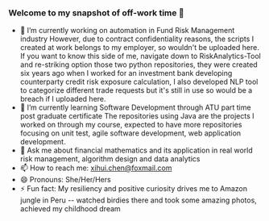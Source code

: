 ### Welcome to my snapshot of off-work time 👋
- 🔭 I’m currently working on automation in Fund Risk Management industry
  However, due to contract confidentiality reasons, the scripts I created at work belongs to my employer, so wouldn't be uploaded here. If you want to know this side of me, navigate down to RiskAnalytics-Tool and re-striking option those two python repositories, they were created six years ago when I worked for an investment bank developing counterparty credit risk exposure calculation, I also developed NLP tool to categorize different trade requests but it's still in use so would be a breach if I uploaded here.
- 🌱 I’m currently learning Software Development through ATU part time post graduate certificate
  The repositories using Java are the projects I worked on through my course, expected to have more repositories focusing on unit test, agile software development, web application development.
- 💬 Ask me about financial mathematics and its application in real world risk management, algorithm design and data analytics
- 📫 How to reach me: xihui.chen@foxmail.com
- 😄 Pronouns: She/Her/Hers
- ⚡ Fun fact: My resiliency and positive curiosity drives me to Amazon jungle in Peru -- watched birdies there and took some amazing photos, achieved my childhood dream
<!--
**xihuichen/xihuichen** is a ✨ _special_ ✨ repository because its `README.md` (this file) appears on your GitHub profile.

Here are some ideas to get you started:

- 🔭 I’m currently working on ...
- 🌱 I’m currently learning ...
- 👯 I’m looking to collaborate on ...
- 🤔 I’m looking for help with ...
- 💬 Ask me about ...
- 📫 How to reach me: ...
- 😄 Pronouns: ...
- ⚡ Fun fact: ...
-->
